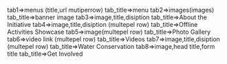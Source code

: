 tab1=>menus (title,url mutiperrow) tab_title=>menu
tab2=>images(images) tab_title=>banner image
tab3=>image,title,disiption tab_title=>About the Initiative
tab4=>image,title,disiption (multepel row) tab_title=>Offline Activities Showcase
tab5=>image(multepel row) tab_title=>Photo Gallery
tab6=>video link (multepel row) tab_title=>Videos
tab7=>image,title,disiption (multepel row) tab_title=>Water Conservation
tab8=>image,head title,form title tab_title=>Get Involved
